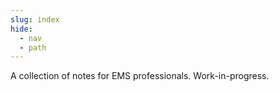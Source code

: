 ```yaml
---
slug: index
hide:
  - nav
  - path
---
```

A collection of notes for EMS professionals. Work-in-progress.
